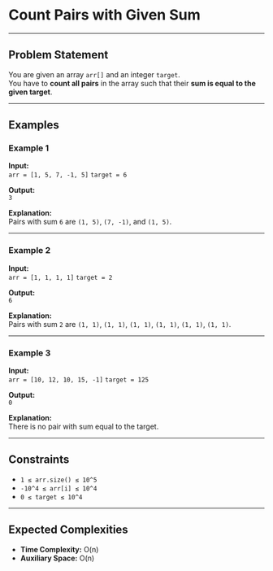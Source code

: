 # Count Pairs with Given Sum

---

## Problem Statement

You are given an array `arr[]` and an integer `target`.  
You have to **count all pairs** in the array such that their **sum is equal to the given target**.

---

## Examples

### Example 1
**Input:**  
`arr = [1, 5, 7, -1, 5]`
`target = 6`

**Output:**  
`3`

**Explanation:**  
Pairs with sum `6` are `(1, 5)`, `(7, -1)`, and `(1, 5)`.

---

### Example 2
**Input:**  
`arr = [1, 1, 1, 1]`
`target = 2`

**Output:**  
`6`

**Explanation:**  
Pairs with sum `2` are `(1, 1)`, `(1, 1)`, `(1, 1)`, `(1, 1)`, `(1, 1)`, `(1, 1)`.

---

### Example 3
**Input:**  
`arr = [10, 12, 10, 15, -1]`
`target = 125`

**Output:**  
`0`

**Explanation:**  
There is no pair with sum equal to the target.

---

## Constraints
- `1 ≤ arr.size() ≤ 10^5`  
- `-10^4 ≤ arr[i] ≤ 10^4`  
- `0 ≤ target ≤ 10^4`

---

## Expected Complexities
- **Time Complexity:** O(n)  
- **Auxiliary Space:** O(n)